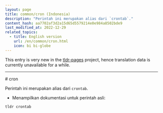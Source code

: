 ```yaml
---
layout: page
title: common/cron (Indonesia)
description: "Perintah ini merupakan alias dari `crontab`."
content_hash: aa7702af3d2a15d65d5579214e0e984a8502bde9
last_modified_at: 2022-12-29
related_topics:
  - title: English version
    url: /en/common/cron.html
    icon: bi bi-globe
---
```


This entry is very new in the [tldr-pages](https://github.com/tldr-pages/tldr) project, hence translation data is currently unavailable for a while.

<hr># cron

Perintah ini merupakan alias dari `crontab`.

- Menampilkan dokumentasi untuk perintah asli:

`tldr crontab`
